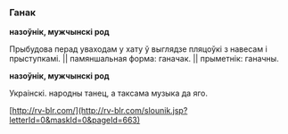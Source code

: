 ### Ганак
**назоўнік, мужчынскі род**

Прыбудова перад уваходам у хату ў выглядзе пляцоўкі з навесам і прыступкамі. || памяншальная форма: ганачак. || прыметнік: ганачны.

**назоўнік, мужчынскі род**

Украінскі. народны танец, а таксама музыка да яго.

<a rel="author">[http://rv-blr.com/](http://rv-blr.com/slounik.jsp?letterId=0&maskId=0&pageId=663)</a>
